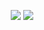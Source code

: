 
<p align="center">
	<img src="https://github-readme-stats.vercel.app/api?username=anuraghazra&show_icons=true&theme=transparent&hide_border=true">
	<img src="https://github-readme-streak-stats.herokuapp.com?user=shantoislam6&theme=transparent&border_radius=3.4">
</p>
